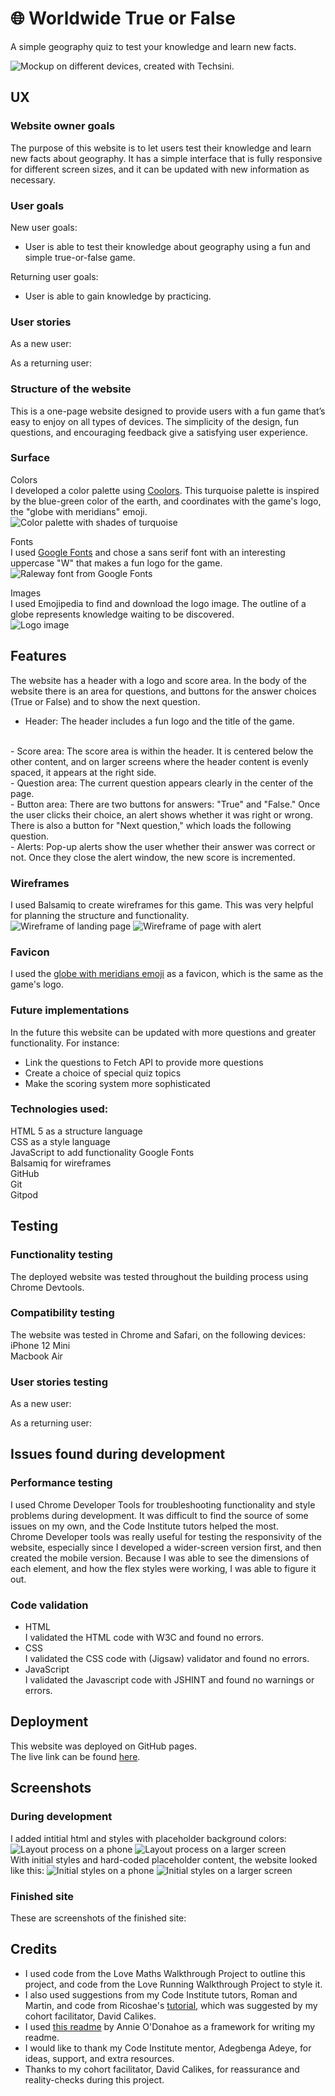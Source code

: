 # 🌐 Worldwide True or False
A simple geography quiz to test your knowledge and learn new facts.

![Mockup on different devices, created with Techsini.]()

## UX
### Website owner goals
The purpose of this website is to let users test their knowledge and learn new facts about geography. It has a simple interface that is fully responsive for different screen sizes, and it can be updated with new information as necessary.

### User goals
New user goals:
- User is able to test their knowledge about geography using a fun and simple true-or-false game.

Returning user goals:
- User is able to gain knowledge by practicing.

### User stories
As a new user:
<!-- - I would like to xyz. <br> -->

As a returning user:
<!-- - I would like to xyz. <br> -->

### Structure of the website
This is a one-page website designed to provide users with a fun game that’s easy to enjoy on all types of devices. The simplicity of the design, fun questions, and encouraging feedback give a satisfying user experience.

### Surface
Colors <br>
I developed a color palette using [Coolors](https://coolors.co/). This turquoise palette is inspired by the blue-green color of the earth, and coordinates with the game's logo, the "globe with meridians" emoji.
<br>
![Color palette with shades of turquoise](assets/images/readme-images/color-palette.png)

Fonts <br>
I used [Google Fonts](https://fonts.google.com/specimen/Raleway) and chose a sans serif font with an interesting uppercase "W" that makes a fun logo for the game. <br>
![Raleway font from Google Fonts](assets/images/readme-images/raleway-font.png)

Images <br>
I used Emojipedia to find and download the logo image. The outline of a globe represents knowledge waiting to be discovered. <br>
![Logo image](assets/images/globe-with-meridians_1f310.png) <br>

## Features
The website has a header with a logo and score area. In the body of the website there is an area for questions, and buttons for the answer choices (True or False) and to show the next question. <br>
- Header: The header includes a fun logo and the title of the game.
<br>
- Score area: The score area is within the header. It is centered below the other content, and on larger screens where the header content is evenly spaced, it appears at the right side.
<br>
- Question area: The current question appears clearly in the center of the page.
<br>
- Button area: There are two buttons for answers: "True" and "False." Once the user clicks their choice, an alert shows whether it was right or wrong. There is also a button for "Next question," which loads the following question.
<br>
- Alerts: Pop-up alerts show the user whether their answer was correct or not. Once they close the alert window, the new score is incremented.

### Wireframes
I used Balsamiq to create wireframes for this game. This was very helpful for planning the structure and functionality. <br>
![Wireframe of landing page](assets/images/readme-images/wireframe1.png)
![Wireframe of page with alert](assets/images/readme-images/wireframe2.png)

### Favicon
I used the [globe with meridians emoji](https://favicon.io/emoji-favicons/globe-with-meridians) as a favicon, which is the same as the game's logo. <br>

### Future implementations
In the future this website can be updated with more questions and greater functionality. For instance: <br>
- Link the questions to Fetch API to provide more questions <br>
- Create a choice of special quiz topics
- Make the scoring system more sophisticated

### Technologies used:
HTML 5 as a structure language <br>
CSS as a style language <br>
JavaScript to add functionality
Google Fonts <br>
Balsamiq for wireframes <br>
GitHub <br>
Git <br>
Gitpod <br>

## Testing

### Functionality testing
The deployed website was tested throughout the building process using Chrome Devtools.

### Compatibility testing
The website was tested in Chrome and Safari, on the following devices:
<br>
iPhone 12 Mini <br>
Macbook Air

### User stories testing
As a new user:
<!-- - _I would like to xyz._ <br>
The game... -->

As a returning user:
<!-- - _I would like to xyz._ <br>
The game... -->

## Issues found during development

### Performance testing
I used Chrome Developer Tools for troubleshooting functionality and style problems during development. It was difficult to find the source of some issues on my own, and the Code Institute tutors helped the most.<br>
Chrome Developer tools was really useful for testing the responsivity of the website, especially since I developed a wider-screen version first, and then created the mobile version. Because I was able to see the dimensions of each element, and how the flex styles were working, I was able to figure it out. <br>
<!-- I used the Lighthouse tool to test performance in incognito mode, as suggested by my mentor. After making corrections to the meta description and the profile image size, these were the results on mobile: ![Lighthouse report for mobile landing page](assets/images/readme-images/lighthouse-mobile-1.png) ![Lighthouse report for mobile About page](assets/images/readme-images/lighthouse-mobile-2.png) ![Lighthouse report for mobile Contact page](assets/images/readme-images/lighthouse-mobile-3.png) <br>
And on desktop:![Lighthouse report for desktop landing page](assets/images/readme-images/lighthouse-desktop-1.png) ![Lighthouse report for desktop About page](assets/images/readme-images/lighthouse-desktop-2.png) ![Lighthouse report for desktop Contact page](assets/images/readme-images/lighthouse-desktop-3.png) -->

### Code validation
- HTML <br> I validated the HTML code with W3C and found no errors.
- CSS <br> I validated the CSS code with (Jigsaw) validator and found no errors.
- JavaScript <br> I validated the Javascript code with JSHINT and found no warnings or errors.

## Deployment
This website was deployed on GitHub pages. <br>
The live link can be found [here](https://emilyrosenberg.github.io/worldwide-game/).

## Screenshots

### During development
I added intitial html and styles with placeholder background colors: ![Layout process on a phone](assets/images/readme-images/process1.png) ![Layout process on a larger screen](assets/images/readme-images/process2.png)<br>
With initial styles and hard-coded placeholder content, the website looked like this:
![Initial styles on a phone](assets/images/readme-images/initial-styles1.png) ![Initial styles on a larger screen](assets/images/readme-images/initial-styles2.png)

### Finished site
These are screenshots of the finished site: <br>

## Credits
- I used code from the Love Maths Walkthrough Project to outline this project, and code from the Love Running Walkthrough Project to style it.
- I also used suggestions from my Code Institute tutors, Roman and Martin, and code from Ricoshae's [tutorial](https://www.youtube.com/watch?v=MnkD82iHe30), which was suggested by my cohort facilitator, David Calikes.
- I used [this readme](https://github.com/marcin-kli/MP1/blob/Milestone-Projects/README.md#annies-portfolio-website) by Annie O'Donahoe as a framework for writing my readme.
- I would like to thank my Code Institute mentor, Adegbenga Adeye, for ideas, support, and extra resources. <br>
- Thanks to my cohort facilitator, David Calikes, for reassurance and reality-checks during this project.